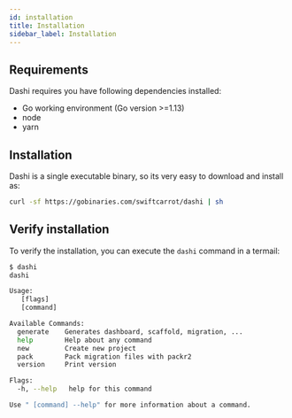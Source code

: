 ```yaml
---
id: installation
title: Installation
sidebar_label: Installation
---
```


## Requirements

Dashi requires you have following dependencies installed:

- Go working environment (Go version >=1.13)
- node
- yarn

## Installation

Dashi is a single executable binary, so its very easy to download and install as:

```sh
curl -sf https://gobinaries.com/swiftcarrot/dashi | sh
```

## Verify installation

To verify the installation, you can execute the `dashi` command in a termail:

```sh
$ dashi
dashi

Usage:
   [flags]
   [command]

Available Commands:
  generate    Generates dashboard, scaffold, migration, ...
  help        Help about any command
  new         Create new project
  pack        Pack migration files with packr2
  version     Print version

Flags:
  -h, --help   help for this command

Use " [command] --help" for more information about a command.
```
